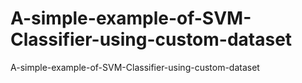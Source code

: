 # A-simple-example-of-SVM-Classifier-using-custom-dataset
A-simple-example-of-SVM-Classifier-using-custom-dataset
